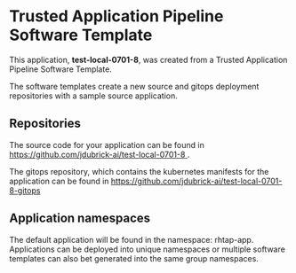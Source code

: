 # Trusted Application Pipeline Software Template

This application, **test-local-0701-8**, was created from a Trusted Application Pipeline Software Template.

The software templates create a new source and gitops deployment repositories with a sample source application. 

## Repositories

The source code for your application can be found in [https://github.com/jdubrick-ai/test-local-0701-8 ](https://github.com/jdubrick-ai/test-local-0701-8 ).
 
The gitops repository, which contains the kubernetes manifests for the application can be found in 
[https://github.com/jdubrick-ai/test-local-0701-8-gitops ](https://github.com/jdubrick-ai/test-local-0701-8-gitops ) 

## Application namespaces 

The default application will be found in the namespace: rhtap-app. Applications can be deployed into unique namespaces or multiple software templates can also bet generated into the same group namespaces.  